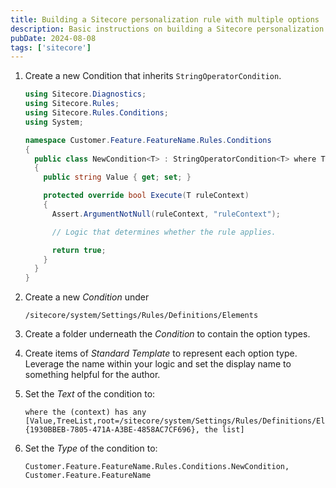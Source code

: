 ```yaml
---
title: Building a Sitecore personalization rule with multiple options
description: Basic instructions on building a Sitecore personalization rule.
pubDate: 2024-08-08
tags: ['sitecore']
---
```


1. Create a new Condition that inherits `StringOperatorCondition`.

   ```csharp
   using Sitecore.Diagnostics;
   using Sitecore.Rules;
   using Sitecore.Rules.Conditions;
   using System;

   namespace Customer.Feature.FeatureName.Rules.Conditions
   {
     public class NewCondition<T> : StringOperatorCondition<T> where T : RuleContext
     {
       public string Value { get; set; }

       protected override bool Execute(T ruleContext)
       {
         Assert.ArgumentNotNull(ruleContext, "ruleContext");

         // Logic that determines whether the rule applies.

         return true;
       }
     }
   }
   ```

2. Create a new _Condition_ under

   ```
   /sitecore/system/Settings/Rules/Definitions/Elements
   ```

3. Create a folder underneath the _Condition_ to contain the option types.

4. Create items of _Standard Template_ to represent each option type. Leverage the name within your logic and set the display name to something helpful for the author.

5. Set the _Text_ of the condition to:

   ```text
   where the (context) has any [Value,TreeList,root=/sitecore/system/Settings/Rules/Definitions/Elements/Options&&selection={1930BBEB-7805-471A-A3BE-4858AC7CF696}, the list]
   ```

6. Set the _Type_ of the condition to:

   ```text
   Customer.Feature.FeatureName.Rules.Conditions.NewCondition, Customer.Feature.FeatureName
   ```
